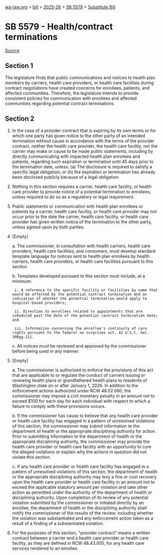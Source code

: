 [wa-law.org](/) > [bill](/bill/) > [2025-26](/bill/2025-26/) > [SB 5579](/bill/2025-26/sb/5579/) > [Substitute Bill](/bill/2025-26/sb/5579/S/)

# SB 5579 - Health/contract terminations

[Source](http://lawfilesext.leg.wa.gov/biennium/2025-26/Pdf/Bills/Senate%20Bills/5579-S.pdf)

## Section 1
The legislature finds that public communications and notices to health plan members by carriers, health care providers, or health care facilities during contract negotiations have created concerns for enrollees, patients, and affected communities. Therefore, the legislature intends to provide consistent policies for communication with enrollees and affected communities regarding potential contract terminations.

## Section 2
1. In the case of a provider contract that is expiring by its own terms or for which one party has given notice to the other party of an intended termination without cause in accordance with the terms of the provider contract, neither the health care provider, the health care facility, nor the carrier may make or cause to be made public statements, including by directly communicating with impacted health plan enrollees and patients, regarding such expiration or termination until 45 days prior to the termination date, unless: (a) The disclosure is required to satisfy a specific legal obligation; or (b) the expiration or termination has already been disclosed publicly because of a legal obligation.

2. Nothing in this section requires a carrier, health care facility, or health care provider to provide notice of a potential termination to enrollees, unless required to do so as a regulatory or legal requirement.

3. Public statements or communication with health plan enrollees or patients by a carrier, health care facility, or health care provider may not occur prior to the date the carrier, health care facility, or health care provider has given written notice of the termination to the other party, unless agreed upon by both parties.

4. [Empty]

    a. The commissioner, in consultation with health carriers, health care providers, health care facilities, and consumers, must develop standard template language for notices sent to health plan enrollees by health carriers, health care providers, or health care facilities pursuant to this section.

    b. Templates developed pursuant to this section must include, at a minimum:

        i. A reference to the specific facility or facilities by name that would be affected by the potential contract termination and an indication of whether the potential termination would apply to hospital-based providers;

        ii. Direction to enrollees related to appointments that are scheduled past the date of the potential contract termination date; and

        iii. Information concerning the enrollee's continuity of care rights pursuant to the federal no surprises act, 42 U.S.C. Sec. 300gg-111.

    c. All notices must be reviewed and approved by the commissioner before being used in any manner.

5. [Empty]

    a. The commissioner is authorized to enforce the provisions of this act that are applicable to or regulate the conduct of carriers issuing or renewing health plans or grandfathered health plans to residents of Washington state on or after January 1, 2026. In addition to the enforcement actions authorized under RCW 48.02.080, the commissioner may impose a civil monetary penalty in an amount not to exceed $100 for each day for each individual with respect to which a failure to comply with these provisions occurs.

    b. If the commissioner has cause to believe that any health care provider or health care facility has engaged in a pattern of unresolved violations of this section, the commissioner may submit information to the department of health or the appropriate disciplining authority for action. Prior to submitting information to the department of health or the appropriate disciplining authority, the commissioner may provide the health care provider or health care facility with an opportunity to cure the alleged violations or explain why the actions in question did not violate this section.

    c. If any health care provider or health care facility has engaged in a pattern of unresolved violations of this section, the department of health or the appropriate disciplining authority may levy a fine or cost recovery upon the health care provider or health care facility in an amount not to exceed the applicable statutory amount per violation and take other action as permitted under the authority of the department of health or disciplining authority. Upon completion of its review of any potential violation submitted by the commissioner or initiated directly by an enrollee, the department of health or the disciplining authority shall notify the commissioner of the results of the review, including whether the violation was substantiated and any enforcement action taken as a result of a finding of a substantiated violation.

6. For the purposes of this section, "provider contract" means a written contract between a carrier and a health care provider or health care facility, as they are defined in RCW 48.43.005, for any health care services rendered to an enrollee.
